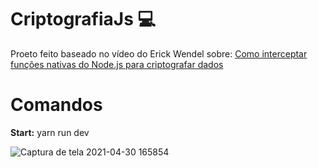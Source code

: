 # CriptografiaJs 💻
Proeto feito baseado no vídeo do Erick Wendel sobre: <a href="https://www.youtube.com/watch?v=NiMlyJhlbeg" target="_blank">Como interceptar funções nativas do Node.js para criptografar dados</a><br>



# Comandos 
<b>Start:</b> yarn run dev <br>

![Captura de tela 2021-04-30 165854](https://user-images.githubusercontent.com/49817182/116748631-1a0bab80-a9d6-11eb-9581-7539b2dc9999.png)
